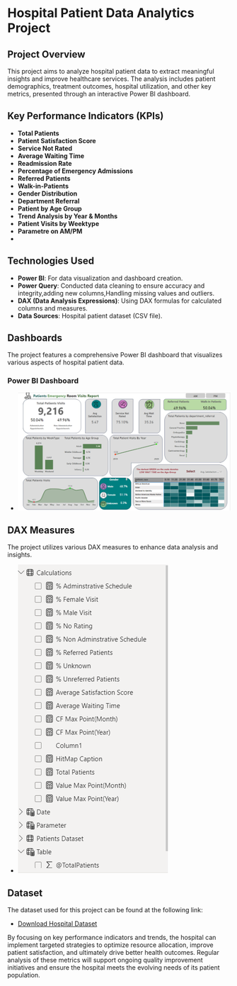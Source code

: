 # Hospital Patient Data Analytics Project

## Project Overview
This project aims to analyze hospital patient data to extract meaningful insights and improve healthcare services. The analysis includes patient demographics, treatment outcomes, hospital utilization, and other key metrics, presented through an interactive Power BI dashboard.


## Key Performance Indicators (KPIs)
- **Total Patients**
- **Patient Satisfaction Score**
- **Service Not Rated**
- **Average Waiting Time**
- **Readmission Rate**
- **Percentage of Emergency Admissions**
- **Referred Patients**
- **Walk-in-Patients**
- **Gender Distribution**
- **Department Referral**
- **Patient by Age Group**
- **Trend Analysis by Year & Months**
- **Patient Visits by Weektype**
- **Parametre on AM/PM**
- 

 ## Technologies Used
- **Power BI**: For data visualization and dashboard creation.
- **Power Query**: Conducted data cleaning to ensure accuracy and integrity,adding new columns,Handling missing values and outliers.
- **DAX (Data Analysis Expressions)**: Using DAX formulas for calculated columns and measures.
- **Data Sources**: Hospital patient dataset (CSV file).

 ## Dashboards
The project features a comprehensive Power BI dashboard that visualizes various aspects of hospital patient data. 

### Power BI Dashboard
- ![View Power BI Dashboard](https://github.com/Samikhya-Sahoo/Hospital-Patient-Data-Analytics-Project/blob/main/POWER%20BI%20HOSPITAL%20DASHBOARD.png)

## DAX Measures
The project utilizes various DAX measures to enhance data analysis and insights. 
- ![View DAX Measures](https://github.com/Samikhya-Sahoo/Hospital-Patient-Data-Analytics-Project/blob/main/DAX%20Measures.png)

## Dataset
The dataset used for this project can be found at the following link:
- [Download Hospital Dataset](https://github.com/Samikhya-Sahoo/Hospital-Patient-Data-Analytics-Project/blob/main/Hospital%20Dataset.csv)

By focusing on key performance indicators and trends, the hospital can implement targeted strategies to optimize resource allocation, improve patient satisfaction, and ultimately drive better health outcomes. Regular analysis of these metrics will support ongoing quality improvement initiatives and ensure the hospital meets the evolving needs of its patient population.




